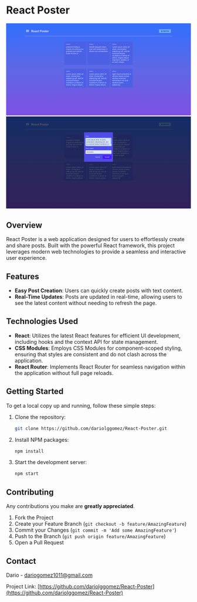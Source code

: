 # React Poster

![](/src/assets/photo_posts.png)  
![](/src/assets/photo_form.png)

## Overview

React Poster is a web application designed for users to effortlessly create and share posts. Built with the powerful React framework, this project leverages modern web technologies to provide a seamless and interactive user experience.

## Features

- **Easy Post Creation**: Users can quickly create posts with text content.
- **Real-Time Updates**: Posts are updated in real-time, allowing users to see the latest content without needing to refresh the page.

## Technologies Used

- **React**: Utilizes the latest React features for efficient UI development, including hooks and the context API for state management.
- **CSS Modules**: Employs CSS Modules for component-scoped styling, ensuring that styles are consistent and do not clash across the application.
- **React Router**: Implements React Router for seamless navigation within the application without full page reloads.

## Getting Started

To get a local copy up and running, follow these simple steps:

1. Clone the repository:
   ```sh
   git clone https://github.com/dariolggomez/React-Poster.git
   ```
2. Install NPM packages:
   ```sh
   npm install
   ```
3. Start the development server:
   ```sh
   npm start
   ```

## Contributing

Any contributions you make are **greatly appreciated**.

1. Fork the Project
2. Create your Feature Branch (`git checkout -b feature/AmazingFeature`)
3. Commit your Changes (`git commit -m 'Add some AmazingFeature'`)
4. Push to the Branch (`git push origin feature/AmazingFeature`)
5. Open a Pull Request

## Contact

Dario - dariogomez1011@gmail.com

Project Link: [https://github.com/dariolggomez/React-Poster](https://github.com/dariolggomez/React-Poster)
